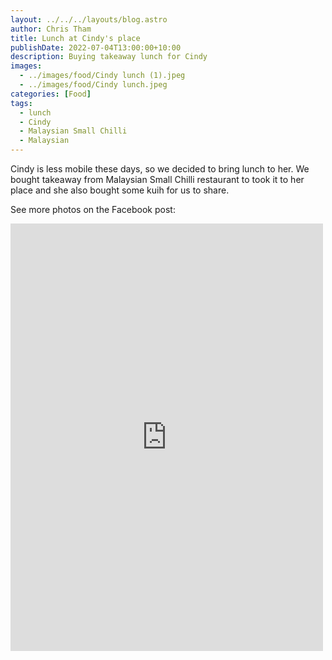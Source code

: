 ```yaml
---
layout: ../../../layouts/blog.astro
author: Chris Tham
title: Lunch at Cindy's place
publishDate: 2022-07-04T13:00:00+10:00
description: Buying takeaway lunch for Cindy
images:
  - ../images/food/Cindy lunch (1).jpeg
  - ../images/food/Cindy lunch.jpeg
categories: [Food]
tags:
  - lunch
  - Cindy
  - Malaysian Small Chilli
  - Malaysian
---
```


Cindy is less mobile these days, so we decided to bring lunch to her. We
bought takeaway from Malaysian Small Chilli restaurant to took it to her place
and she also bought some kuih for us to share.

See more photos on the Facebook post:

<iframe src="https://www.facebook.com/plugins/post.php?href=https%3A%2F%2Fwww.facebook.com%2Fchris1.tham%2Fposts%2Fpfbid02AgTzVHnxuWpMZbUDNAHBf3X8ghiuy1UEDC1GkkrVQw3583ftSZ4dyMrkV8zka5oHl&show_text=true&width=500" width="500" height="684" style="border:none;overflow:hidden" scrolling="no" frameborder="0" allowfullscreen="true" allow="autoplay; clipboard-write; encrypted-media; picture-in-picture; web-share"></iframe>
